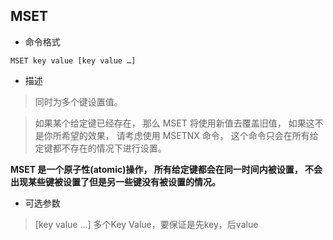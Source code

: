 ## MSET

- 命令格式

```redis
MSET key value [key value …]
```

- 描述

> 同时为多个键设置值。

> 如果某个给定键已经存在， 那么 MSET 将使用新值去覆盖旧值， 如果这不是你所希望的效果， 请考虑使用 MSETNX 命令， 这个命令只会在所有给定键都不存在的情况下进行设置。

**MSET 是一个原子性(atomic)操作， 所有给定键都会在同一时间内被设置， 不会出现某些键被设置了但是另一些键没有被设置的情况。**

- 可选参数

> [key value …] 多个Key Value，要保证是先key，后value